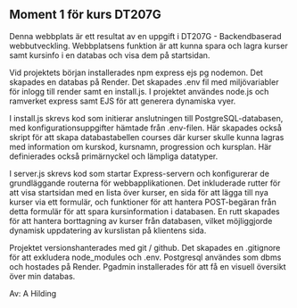 ## Moment 1 för kurs DT207G

Denna webbplats är ett resultat av en uppgift i DT207G - Backendbaserad webbutveckling. 
Webbplatsens funktion är att kunna spara och lagra kurser samt kursinfo i en databas och visa dem på startsidan.

Vid projektets början installerades npm express ejs pg nodemon. Det skapades en databas på Render.  Det skapades .env fil med miljövariabler för inlogg till render samt en install.js.
I projektet användes node.js och ramverket express samt EJS för att generera dynamiska vyer.

I install.js skrevs kod som initierar anslutningen till PostgreSQL-databasen, med konfigurationsuppgifter hämtade från .env-filen. Här skapades också skript för att skapa databastabellen courses där kurser skulle kunna lagras med information om kurskod, kursnamn, progression och kursplan. Här definierades också primärnyckel och lämpliga datatyper.

I server.js skrevs kod som startar Express-servern och konfigurerar de grundläggande routerna för webbapplikationen. Det inkluderade rutter för att visa startsidan med en lista över kurser, en sida för att lägga till nya kurser via ett formulär, och funktioner för att hantera POST-begäran från detta formulär för att spara kursinformation i databasen. 
En rutt skapades för att hantera borttagning av kurser från databasen, vilket möjliggjorde dynamisk uppdatering av kurslistan på klientens sida.

Projektet versionshanterades med git / github. Det skapades en .gitignore för att exkludera node_modules och .env.
Postgresql användes som dbms och hostades på Render.
Pgadmin installerades för att få en visuell översikt över min databas.

Av: A Hilding